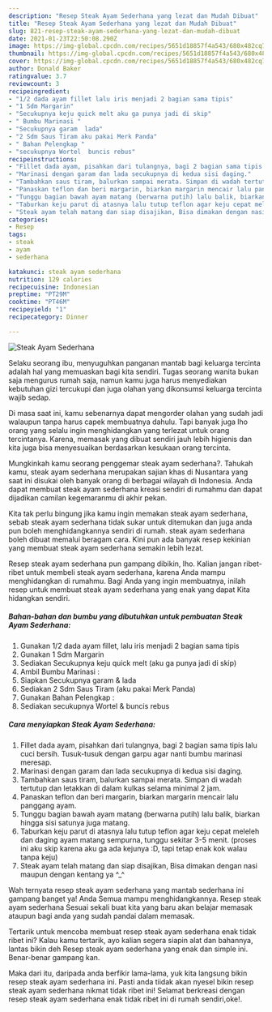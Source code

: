```yaml
---
description: "Resep Steak Ayam Sederhana yang lezat dan Mudah Dibuat"
title: "Resep Steak Ayam Sederhana yang lezat dan Mudah Dibuat"
slug: 821-resep-steak-ayam-sederhana-yang-lezat-dan-mudah-dibuat
date: 2021-01-23T22:50:08.290Z
image: https://img-global.cpcdn.com/recipes/5651d18857f4a543/680x482cq70/steak-ayam-sederhana-foto-resep-utama.jpg
thumbnail: https://img-global.cpcdn.com/recipes/5651d18857f4a543/680x482cq70/steak-ayam-sederhana-foto-resep-utama.jpg
cover: https://img-global.cpcdn.com/recipes/5651d18857f4a543/680x482cq70/steak-ayam-sederhana-foto-resep-utama.jpg
author: Donald Baker
ratingvalue: 3.7
reviewcount: 3
recipeingredient:
- "1/2 dada ayam fillet lalu iris menjadi 2 bagian sama tipis"
- "1 Sdm Margarin"
- "Secukupnya keju quick melt aku ga punya jadi di skip"
- " Bumbu Marinasi "
- "Secukupnya garam  lada"
- "2 Sdm Saus Tiram aku pakai Merk Panda"
- " Bahan Pelengkap "
- "secukupnya Wortel  buncis rebus"
recipeinstructions:
- "Fillet dada ayam, pisahkan dari tulangnya, bagi 2 bagian sama tipis lalu cuci bersih. Tusuk-tusuk dengan garpu agar nanti bumbu marinasi meresap."
- "Marinasi dengan garam dan lada secukupnya di kedua sisi daging."
- "Tambahkan saus tiram, balurkan sampai merata. Simpan di wadah tertutup dan letakkan di dalam kulkas selama minimal 2 jam."
- "Panaskan teflon dan beri margarin, biarkan margarin mencair lalu panggang ayam."
- "Tunggu bagian bawah ayam matang (berwarna putih) lalu balik, biarkan hingga sisi satunya juga matang."
- "Taburkan keju parut di atasnya lalu tutup teflon agar keju cepat meleleh dan daging ayam matang sempurna, tunggu sekitar 3-5 menit. (proses ini aku skip karena aku ga ada kejunya :D, tapi tetap enak kok walau tanpa keju)"
- "Steak ayam telah matang dan siap disajikan, Bisa dimakan dengan nasi maupun dengan kentang ya ^_^"
categories:
- Resep
tags:
- steak
- ayam
- sederhana

katakunci: steak ayam sederhana 
nutrition: 129 calories
recipecuisine: Indonesian
preptime: "PT29M"
cooktime: "PT46M"
recipeyield: "1"
recipecategory: Dinner

---
```



![Steak Ayam Sederhana](https://img-global.cpcdn.com/recipes/5651d18857f4a543/680x482cq70/steak-ayam-sederhana-foto-resep-utama.jpg)

Selaku seorang ibu, menyuguhkan panganan mantab bagi keluarga tercinta adalah hal yang memuaskan bagi kita sendiri. Tugas seorang  wanita bukan saja mengurus rumah saja, namun kamu juga harus menyediakan kebutuhan gizi tercukupi dan juga olahan yang dikonsumsi keluarga tercinta wajib sedap.

Di masa  saat ini, kamu sebenarnya dapat mengorder olahan yang sudah jadi walaupun tanpa harus capek membuatnya dahulu. Tapi banyak juga lho orang yang selalu ingin menghidangkan yang terlezat untuk orang tercintanya. Karena, memasak yang dibuat sendiri jauh lebih higienis dan kita juga bisa menyesuaikan berdasarkan kesukaan orang tercinta. 



Mungkinkah kamu seorang penggemar steak ayam sederhana?. Tahukah kamu, steak ayam sederhana merupakan sajian khas di Nusantara yang saat ini disukai oleh banyak orang di berbagai wilayah di Indonesia. Anda dapat membuat steak ayam sederhana kreasi sendiri di rumahmu dan dapat dijadikan camilan kegemaranmu di akhir pekan.

Kita tak perlu bingung jika kamu ingin memakan steak ayam sederhana, sebab steak ayam sederhana tidak sukar untuk ditemukan dan juga anda pun boleh menghidangkannya sendiri di rumah. steak ayam sederhana boleh dibuat memalui beragam cara. Kini pun ada banyak resep kekinian yang membuat steak ayam sederhana semakin lebih lezat.

Resep steak ayam sederhana pun gampang dibikin, lho. Kalian jangan ribet-ribet untuk membeli steak ayam sederhana, karena Anda mampu menghidangkan di rumahmu. Bagi Anda yang ingin membuatnya, inilah resep untuk membuat steak ayam sederhana yang enak yang dapat Kita hidangkan sendiri.

<!--inarticleads1-->

##### Bahan-bahan dan bumbu yang dibutuhkan untuk pembuatan Steak Ayam Sederhana:

1. Gunakan 1/2 dada ayam fillet, lalu iris menjadi 2 bagian sama tipis
1. Gunakan 1 Sdm Margarin
1. Sediakan Secukupnya keju quick melt (aku ga punya jadi di skip)
1. Ambil  Bumbu Marinasi :
1. Siapkan Secukupnya garam &amp; lada
1. Sediakan 2 Sdm Saus Tiram (aku pakai Merk Panda)
1. Gunakan  Bahan Pelengkap :
1. Sediakan secukupnya Wortel &amp; buncis rebus




<!--inarticleads2-->

##### Cara menyiapkan Steak Ayam Sederhana:

1. Fillet dada ayam, pisahkan dari tulangnya, bagi 2 bagian sama tipis lalu cuci bersih. Tusuk-tusuk dengan garpu agar nanti bumbu marinasi meresap.
1. Marinasi dengan garam dan lada secukupnya di kedua sisi daging.
1. Tambahkan saus tiram, balurkan sampai merata. Simpan di wadah tertutup dan letakkan di dalam kulkas selama minimal 2 jam.
1. Panaskan teflon dan beri margarin, biarkan margarin mencair lalu panggang ayam.
1. Tunggu bagian bawah ayam matang (berwarna putih) lalu balik, biarkan hingga sisi satunya juga matang.
1. Taburkan keju parut di atasnya lalu tutup teflon agar keju cepat meleleh dan daging ayam matang sempurna, tunggu sekitar 3-5 menit. (proses ini aku skip karena aku ga ada kejunya :D, tapi tetap enak kok walau tanpa keju)
1. Steak ayam telah matang dan siap disajikan, Bisa dimakan dengan nasi maupun dengan kentang ya ^_^




Wah ternyata resep steak ayam sederhana yang mantab sederhana ini gampang banget ya! Anda Semua mampu menghidangkannya. Resep steak ayam sederhana Sesuai sekali buat kita yang baru akan belajar memasak ataupun bagi anda yang sudah pandai dalam memasak.

Tertarik untuk mencoba membuat resep steak ayam sederhana enak tidak ribet ini? Kalau kamu tertarik, ayo kalian segera siapin alat dan bahannya, lantas bikin deh Resep steak ayam sederhana yang enak dan simple ini. Benar-benar gampang kan. 

Maka dari itu, daripada anda berfikir lama-lama, yuk kita langsung bikin resep steak ayam sederhana ini. Pasti anda tiidak akan nyesel bikin resep steak ayam sederhana nikmat tidak ribet ini! Selamat berkreasi dengan resep steak ayam sederhana enak tidak ribet ini di rumah sendiri,oke!.

